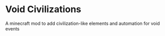 # Void Civilizations
A minecraft mod to add civilization-like elements and automation for void events
